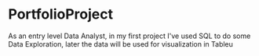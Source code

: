 # PortfolioProject
As an entry level Data Analyst, in my first project I've used SQL to do some Data Exploration, later the data will be used for visualization in Tableu
